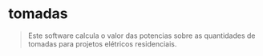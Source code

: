 # tomadas
> Este software calcula o valor das potencias sobre as quantidades de tomadas para projetos elétricos residenciais.
